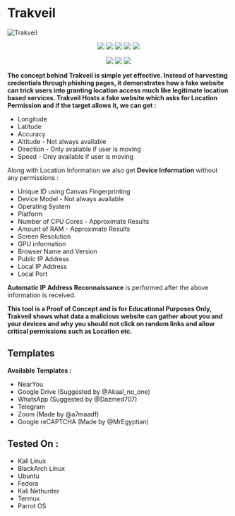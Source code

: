 # Trakveil 
![Trakveil](https://github.com/user-attachments/assets/82d2cc83-ba48-49c2-a478-78d720e7a0c3)
<p align="center">
  <img src="https://img.shields.io/badge/Version-1.2.1-green?style=for-the-badge">
  <img src="https://img.shields.io/github/license/SajidIbnNayeem/Trakveil?style=for-the-badge">
  <img src="https://img.shields.io/github/stars/SajidIbnNayeem/Trakveil?style=for-the-badge">
  <img src="https://img.shields.io/github/issues/SajidIbnNayeem/Trakveil?color=red&style=for-the-badge">
  <img src="https://img.shields.io/github/forks/SajidIbnNayeem/Trakveil?color=teal&style=for-the-badge">
</p>
<p align="center">
  <img src="https://img.shields.io/badge/Author-Sajid_Nayeem-blue?style=flat-square">
  <img src="https://img.shields.io/badge/Open%20Source-Yes-darkgreen?style=flat-square">
  <img src="https://img.shields.io/badge/Maintained%3F-Yes-lightblue?style=flat-square">
</p>

**The concept behind Trakveil is simple yet effective.
Instead of harvesting credentials through phishing pages, it demonstrates how a fake website can trick users into granting location access much like legitimate location based services.
Trakveil Hosts a fake website which asks for Location Permission and if the target allows it, we can get :**

* Longitude
* Latitude
* Accuracy
* Altitude - Not always available
* Direction - Only available if user is moving
* Speed - Only available if user is moving

Along with Location Information we also get **Device Information** without any permissions :

* Unique ID using Canvas Fingerprinting
* Device Model - Not always available
* Operating System
* Platform
* Number of CPU Cores - Approximate Results
* Amount of RAM - Approximate Results
* Screen Resolution
* GPU information
* Browser Name and Version
* Public IP Address
* Local IP Address
* Local Port

**Automatic IP Address Reconnaissance** is performed after the above information is received.

**This tool is a Proof of Concept and is for Educational Purposes Only, Trakveil shows what data a malicious website can gather about you and your devices and why you should not click on random links and allow critical permissions such as Location etc.**

## Templates

**Available Templates :**

* NearYou
* Google Drive (Suggested by @Akaal_no_one)
* WhatsApp (Suggested by @Dazmed707)
* Telegram
* Zoom (Made by @a7maadf)
* Google reCAPTCHA (Made by @MrEgyptian)

## Tested On :

* Kali Linux
* BlackArch Linux
* Ubuntu
* Fedora
* Kali Nethunter
* Termux
* Parrot OS
